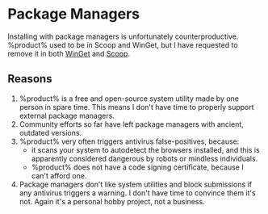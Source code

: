 # Package Managers

Installing with package managers is unfortunately counterproductive. %product% used to be in Scoop and WinGet, but I have requested to remove it in both [WinGet](https://github.com/microsoft/winget-pkgs/pull/115266) and [Scoop](https://github.com/ScoopInstaller/Extras/pull/11695).

## Reasons

1. %product% is a free and open-source system utility made by one person in spare time. This means I don't have time to properly support external package managers.
2. Community efforts so far have left package managers with ancient, outdated versions.
3. %product% very often triggers antivirus false-positives, because:
   - it scans your system to autodetect the browsers installed, and this is apparently considered dangerous by robots or mindless individuals.
   - %product% does not have a code signing certificate, because I can't afford one.
4. Package managers don't like system utilities and block submissions if any antivirus triggers a warning. I don't have time to convince them it's not. Again it's a personal hobby project, not a business.

